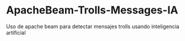 # ApacheBeam-Trolls-Messages-IA

  Uso de apache beam para detectar mensajes trolls usando inteligencia artificial
